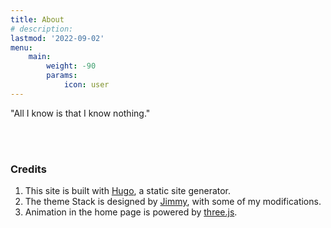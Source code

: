 ```yaml
---
title: About
# description:
lastmod: '2022-09-02'
menu:
    main: 
        weight: -90
        params:
            icon: user
---
```


"All I know is that I know nothing."

\
&nbsp;

### Credits
1. This site is built with [Hugo](!https://gohugo.io/), a static site generator. 
2. The theme Stack is designed by [Jimmy](https://jimmycai.com/), with some of my modifications. 
3. Animation in the home page is powered by [three.js](https://threejs.org/). 